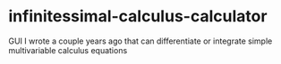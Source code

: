 # infinitessimal-calculus-calculator 

GUI I wrote a couple years ago that can differentiate or integrate simple multivariable calculus equations
